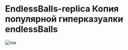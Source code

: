 # EndlessBalls-replica Копия популярной гиперказуалки endlessBalls
![me](https://github.com/uytoory/EndlessBalls-replica/5xcy41.gif)
